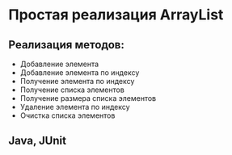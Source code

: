 # Простая реализация ArrayList

## Реализация методов:
* Добавление элемента
* Добавление элемента по индексу
* Получение элемента по индексу
* Получение списка элементов
* Получение размера списка элементов
* Удаление элемента по индексу
* Очистка списка элементов

## Java, JUnit
